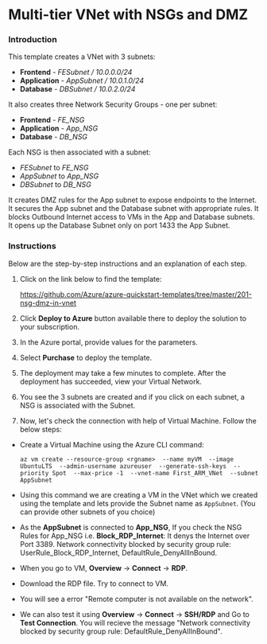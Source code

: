 # Multi-tier VNet with NSGs and DMZ

### Introduction
This template creates a VNet with 3 subnets:

* **Frontend** - _FESubnet / 10.0.0.0/24_
* **Application** - _AppSubnet / 10.0.1.0/24_
* **Database** - _DBSubnet / 10.0.2.0/24_

It also creates three Network Security Groups - one per subnet:

* **Frontend** - _FE_NSG_
* **Application** - _App_NSG_
* **Database** - _DB_NSG_

Each NSG is then associated with a subnet:

* _FESubnet_ to _FE_NSG_
* _AppSubnet_ to _App_NSG_
* _DBSubnet_ to _DB_NSG_

It creates DMZ rules for the App subnet to expose endpoints to the Internet. It secures the App subnet and the Database subnet with appropriate rules. It blocks Outbound Internet access to VMs in the App and Database subnets. It opens up the Database Subnet only on port 1433 the App Subnet.

### Instructions

Below are the step-by-step instructions and an explanation of each step. 

1. Click on the link below to find the template:

   https://github.com/Azure/azure-quickstart-templates/tree/master/201-nsg-dmz-in-vnet
   
2. Click **Deploy to Azure** button available there to deploy the solution to your subscription. 
   
3. In the Azure portal, provide values for the parameters.

4. Select **Purchase** to deploy the template.

5. The deployment may take a few minutes to complete. After the deployment has succeeded, view your Virtual Network.

6. You see the 3 subnets are created and if you click on each subnet, a NSG is associated with the Subnet.

7. Now, let's check the connection with help of Virtual Machine. Follow the below steps:

  - Create a Virtual Machine using the Azure CLI command:
   
      `az vm create --resource-group <rgname> 
         --name myVM 
         --image UbuntuLTS 
         --admin-username azureuser 
         --generate-ssh-keys 
         --priority Spot 
         --max-price -1 
         --vnet-name First_ARM_VNet 
         --subnet AppSubnet`
   
  - Using this command we are creating a VM in the VNet which we created using the template and lets provide the Subnet name as `AppSubnet`. (You can provide other subnets of you choice)
  
  - As the **AppSubnet** is connected to **App_NSG**, If you check the NSG Rules for App_NSG i.e. **Block_RDP_Internet**: It denys the Internet over Port 3389. Network connectivity blocked by security group rule: UserRule_Block_RDP_Internet, DefaultRule_DenyAllInBound.
  
  - When you go to VM, **Overview** -> **Connect** -> **RDP**. 
   
  - Download the RDP file. Try to connect to VM. 
  
  - You will see a error "Remote computer is not available on the network".
  
  - We can also test it using **Overview** -> **Connect** -> **SSH/RDP** and Go to **Test Connection**. You will recieve the message "Network connectivity blocked by security group rule: DefaultRule_DenyAllInBound".

